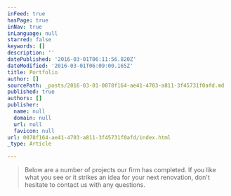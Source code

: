```yaml
---
inFeed: true
hasPage: true
inNav: true
inLanguage: null
starred: false
keywords: []
description: ''
datePublished: '2016-03-01T06:11:56.820Z'
dateModified: '2016-03-01T06:09:00.165Z'
title: Portfolio
author: []
sourcePath: _posts/2016-03-01-0078f164-ae41-4703-a811-3f45731f0afd.md
published: true
authors: []
publisher:
  name: null
  domain: null
  url: null
  favicon: null
url: 0078f164-ae41-4703-a811-3f45731f0afd/index.html
_type: Article

---
```

> Below are a number of projects our firm has completed. If you like what you see or it strikes an idea for your next renovation, don't hesitate to contact us with any questions.